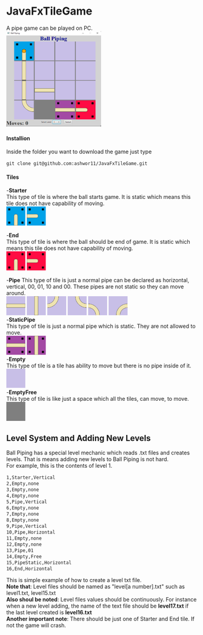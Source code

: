 # JavaFxTileGame

A pipe game can be played on PC.  
<img src="/GamePNGs/BallPiping.png" width="250" height="250" alt= "Starter Tile">

#### Installion
Inside the folder you want to download the game just type
```
git clone git@github.com:ashwor11/JavaFxTileGame.git
```

#### Tiles

-**Starter**    
  This type of tile is where the ball starts game. It is static which means this tile does not have capability of moving.  
  <img src="/GamePNGs/startVertical.png" width="50" height="50" alt= "Starter Tile">    <img src="/GamePNGs/startHorizontal.png" width="50" height="50" alt= "Starter Tile">

 
-**End**  
  This type of tile is where the ball should be end of game. It is static which means this tile does not have capability of moving.  
    <img src="/GamePNGs/endVertical.png" width="50" height="50" alt= "End Tile">    <img src="/GamePNGs/endHorizontal.png" width="50" height="50" alt= "End Tile">

-**Pipe** 
  This type of tile is just a normal pipe can be declared as horizontal, vertical, 00, 01, 10 and 00. These pipes are not static so they can move around.  
    <img src="/GamePNGs/pipeHorizontal.png" width="50" height="50" alt= "Pipe Horizontal"> <img src="/GamePNGs/pipeVertical.png" width="50" height="50" alt= "Pipe Vetical "> <img src="/GamePNGs/curvedPipe00.png" width="50" height="50" alt= "Curved Pipe 00 Tile"> <img src="/GamePNGs/curvedPipe01.png" width="50" height="50" alt= "Curved Pipe 01 Tile"> <img src="/GamePNGs/curvedPipe10.png" width="50" height="50" alt= "Curved Pipe 10 Tile"> <img src="/GamePNGs/curvedPipe11.png" width="50" height="50" alt= "Curved Pipe 11 Tile">  
-**StaticPipe**  
  This type of tile is just a normal pipe which is static. They are not allowed to move.  
    <img src="/GamePNGs/pipeStaticHorizontal.png" width="50" height="50" alt= "PipeStatic Horizontal">  <img src="/GamePNGs/pipeStaticVertical.png" width="50" height="50" alt= "PipeStatic Vertical">  
-**Empty**  
  This type of tile is a tile has ability to move but there is no pipe inside of it.  
    <img src="/GamePNGs/empty.png" width="50" height="50" alt= "Empty Tile">  
 -**EmptyFree**  
  This type of tile is like just a space which all the tiles, can move, to move.  
    <img src="/GamePNGs/emptyFree.png" width="50" height="50" alt= "Empty Free Tile">
    
    
## Level System and Adding New Levels

Ball Piping has a special level mechanic which reads .txt files and creates levels. That is means adding new levels to Ball Piping is not hard.  
For example, this is the contents of level 1.
```
1,Starter,Vertical
2,Empty,none
3,Empty,none
4,Empty,none
5,Pipe,Vertical
6,Empty,none
7,Empty,none
8,Empty,none
9,Pipe,Vertical
10,Pipe,Horizontal
11,Empty,none
12,Empty,none
13,Pipe,01
14,Empty,Free
15,PipeStatic,Horizontal
16,End,Horizontal
```

This is simple example of how to create a level txt file.  
**Note that**: Level files should be named as "level[a number].txt" such as level1.txt, level15.txt  
**Also shoul be noted**: Level files values should be continuously. For instance when a new level adding, the name of the text file should be **level17.txt** if the last level created is **level16.txt**  
**Another important note**: There should be just one of Starter and End tile. If not the game will crash. 


    
  
